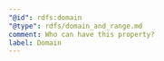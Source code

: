 ```yaml
---
"@id": rdfs:domain
"@type": rdfs/domain_and_range.md
comment: Who can have this property?
label: Domain
---
```

